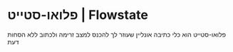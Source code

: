 # פלואו-סטייט | Flowstate

פלואו-סטייט הוא כלי כתיבה אונליין שעוזר לך להכנס למצב זרימה ולכתוב ללא הסחות דעת
